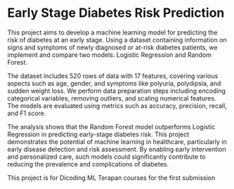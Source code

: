 # **Early Stage Diabetes Risk Prediction**

This project aims to develop a machine learning model for predicting the risk of diabetes at an early stage.
Using a dataset containing information on signs and symptoms of newly diagnosed or at-risk diabetes patients, we implement and compare two models: Logistic Regression and Random Forest.

The dataset includes 520 rows of data with 17 features, covering various aspects such as age, gender, and symptoms like polyuria, polydipsia, and sudden weight loss. We perform data preparation steps including encoding categorical variables, removing outliers, and scaling numerical features. The models are evaluated using metrics such as accuracy, precision, recall, and F1 score.

The analysis shows that the Random Forest model outperforms Logistic Regression in predicting early-stage diabetes risk. This project demonstrates the potential of machine learning in healthcare, particularly in early disease detection and risk assessment. By enabling early intervention and personalized care, such models could significantly contribute to reducing the prevalence and complications of diabetes.

This project is for Dicoding ML Terapan courses for the first submission
